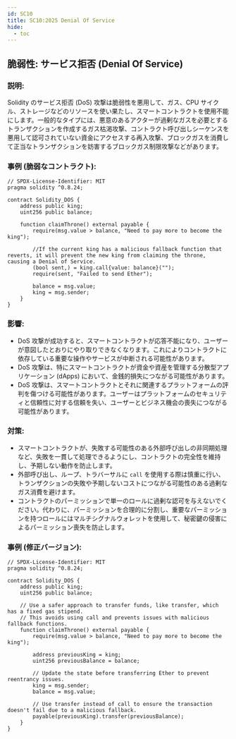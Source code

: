 ```yaml
---
id: SC10
title: SC10:2025 Denial Of Service
hide:
  - toc
---
```


## 脆弱性: サービス拒否 (Denial Of Service)

### 説明:
Solidity のサービス拒否 (DoS) 攻撃は脆弱性を悪用して、ガス、CPU サイクル、ストレージなどのリソースを使い果たし、スマートコントラクトを使用不能にします。一般的なタイプには、悪意のあるアクターが過剰なガスを必要とするトランザクションを作成するガス枯渇攻撃、コントラクト呼び出しシーケンスを悪用して認可されていない資金にアクセスする再入攻撃、ブロックガスを消費して正当なトランザクションを妨害するブロックガス制限攻撃などがあります。

### 事例 (脆弱なコントラクト):
```
// SPDX-License-Identifier: MIT
pragma solidity ^0.8.24;

contract Solidity_DOS {
    address public king;
    uint256 public balance;

    function claimThrone() external payable {
        require(msg.value > balance, "Need to pay more to become the king");

        //If the current king has a malicious fallback function that reverts, it will prevent the new king from claiming the throne, causing a Denial of Service.
        (bool sent,) = king.call{value: balance}("");
        require(sent, "Failed to send Ether");

        balance = msg.value;
        king = msg.sender;
    }
}
```
### 影響:
- DoS 攻撃が成功すると、スマートコントラクトが応答不能になり、ユーザーが意図したとおりにやり取りできなくなります。これによりコントラクトに依存している重要な操作やサービスが中断される可能性があります。
- DoS 攻撃は、特にスマートコントラクトが資金や資産を管理する分散型アプリケーション (dApps) において、金銭的損失につながる可能性があります。
- DoS 攻撃は、スマートコントラクトとそれに関連するプラットフォームの評判を傷つける可能性があります。ユーザーはプラットフォームのセキュリティと信頼性に対する信頼を失い、ユーザーとビジネス機会の喪失につながる可能性があります。

### 対策:
- スマートコントラクトが、失敗する可能性のある外部呼び出しの非同期処理など、失敗を一貫して処理できるようにし、コントラクトの完全性を維持し、予期しない動作を防止します。
- 外部呼び出し、ループ、トラバーサルに `call` を使用する際は慎重に行い、トランザクションの失敗や予期しないコストにつながる可能性のある過剰なガス消費を避けます。
- コントラクトのパーミッションで単一のロールに過剰な認可を与えないでください。代わりに、パーミッションを合理的に分割し、重要なパーミッションを持つロールにはマルチシグナルウォレットを使用して、秘密鍵の侵害によるパーミッション喪失を防止します。

### 事例 (修正バージョン):
```
// SPDX-License-Identifier: MIT
pragma solidity ^0.8.24;

contract Solidity_DOS {
    address public king;
    uint256 public balance;

    // Use a safer approach to transfer funds, like transfer, which has a fixed gas stipend.
    // This avoids using call and prevents issues with malicious fallback functions.
    function claimThrone() external payable {
        require(msg.value > balance, "Need to pay more to become the king");

        address previousKing = king;
        uint256 previousBalance = balance;

        // Update the state before transferring Ether to prevent reentrancy issues.
        king = msg.sender;
        balance = msg.value;

        // Use transfer instead of call to ensure the transaction doesn't fail due to a malicious fallback.
        payable(previousKing).transfer(previousBalance);
    }
}
```
